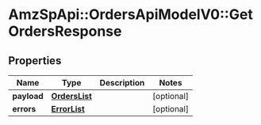 # AmzSpApi::OrdersApiModelV0::GetOrdersResponse

## Properties
Name | Type | Description | Notes
------------ | ------------- | ------------- | -------------
**payload** | [**OrdersList**](OrdersList.md) |  | [optional] 
**errors** | [**ErrorList**](ErrorList.md) |  | [optional] 

